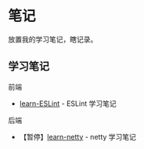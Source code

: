 # 笔记

放置我的学习笔记，瞎记录。

## 学习笔记

前端

- [learn-ESLint](https://github.com/LawssssCat/learn-ESLint) - ESLint 学习笔记

后端

- 【暂停】[learn-netty](https://github.com/LawssssCat/learn-netty) - netty 学习笔记